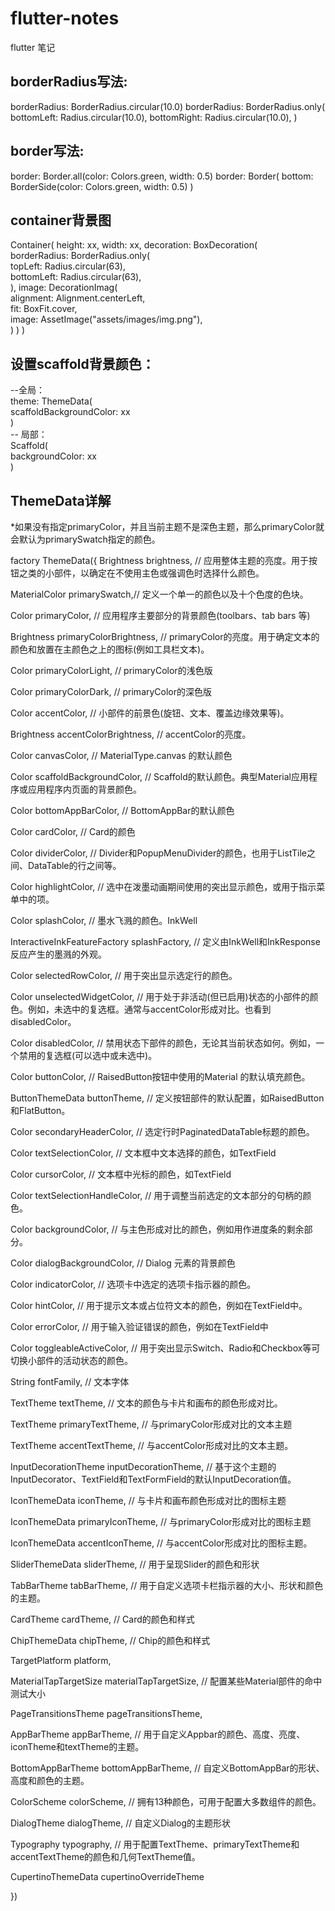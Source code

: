 # flutter-notes
flutter 笔记

## borderRadius写法:
  borderRadius: BorderRadius.circular(10.0)
  borderRadius: BorderRadius.only(
    bottomLeft: Radius.circular(10.0),
    bottomRight: Radius.circular(10.0),
  )
## border写法:
  border: Border.all(color: Colors.green, width: 0.5)
  border: Border(
    bottom: BorderSide(color: Colors.green, width: 0.5)
  )
## container背景图
  Container(
  height: xx,
  width: xx,
  decoration: BoxDecoration(  
    borderRadius: BorderRadius.only(  
      topLeft: Radius.circular(63),  
      bottomLeft: Radius.circular(63),  
    ),
    image: DecorationImag(  
      alignment: Alignment.centerLeft,  
      fit: BoxFit.cover,  
      image: AssetImage("assets/images/img.png"),  
    )
  )
)

## 设置scaffold背景颜色：
  --全局：  
    theme: ThemeData(  
    scaffoldBackgroundColor: xx  
    )  
  -- 局部：  
  Scaffold(  
    backgroundColor: xx  
  )
## ThemeData详解
*如果没有指定primaryColor，并且当前主题不是深色主题，那么primaryColor就会默认为primarySwatch指定的颜色。

factory ThemeData({
  Brightness brightness, // 应用整体主题的亮度。用于按钮之类的小部件，以确定在不使用主色或强调色时选择什么颜色。  
  
  MaterialColor primarySwatch,// 定义一个单一的颜色以及十个色度的色块。  
  
  Color primaryColor, // 应用程序主要部分的背景颜色(toolbars、tab bars 等)  
  
  Brightness primaryColorBrightness, // primaryColor的亮度。用于确定文本的颜色和放置在主颜色之上的图标(例如工具栏文本)。  
  
  Color primaryColorLight, // primaryColor的浅色版  
  
  Color primaryColorDark, // primaryColor的深色版  
  
  Color accentColor, // 小部件的前景色(旋钮、文本、覆盖边缘效果等)。  
  
  Brightness accentColorBrightness, // accentColor的亮度。  
  
  Color canvasColor, //  MaterialType.canvas 的默认颜色  
  
  Color scaffoldBackgroundColor, // Scaffold的默认颜色。典型Material应用程序或应用程序内页面的背景颜色。  
  
  Color bottomAppBarColor, // BottomAppBar的默认颜色  
  
  Color cardColor, // Card的颜色  
  
  Color dividerColor, // Divider和PopupMenuDivider的颜色，也用于ListTile之间、DataTable的行之间等。  
  
  Color highlightColor, // 选中在泼墨动画期间使用的突出显示颜色，或用于指示菜单中的项。  
  
  Color splashColor,  // 墨水飞溅的颜色。InkWell  
  
  InteractiveInkFeatureFactory splashFactory, // 定义由InkWell和InkResponse反应产生的墨溅的外观。  
  
  Color selectedRowColor, // 用于突出显示选定行的颜色。  
  
  Color unselectedWidgetColor, // 用于处于非活动(但已启用)状态的小部件的颜色。例如，未选中的复选框。通常与accentColor形成对比。也看到disabledColor。  
  
  Color disabledColor, // 禁用状态下部件的颜色，无论其当前状态如何。例如，一个禁用的复选框(可以选中或未选中)。  
  
  Color buttonColor, // RaisedButton按钮中使用的Material 的默认填充颜色。  
  
  ButtonThemeData buttonTheme, // 定义按钮部件的默认配置，如RaisedButton和FlatButton。  
  
  Color secondaryHeaderColor, // 选定行时PaginatedDataTable标题的颜色。  
  
  Color textSelectionColor, // 文本框中文本选择的颜色，如TextField  
  
  Color cursorColor, // 文本框中光标的颜色，如TextField  
  
  Color textSelectionHandleColor,  // 用于调整当前选定的文本部分的句柄的颜色。  
  
  Color backgroundColor, // 与主色形成对比的颜色，例如用作进度条的剩余部分。  
  
  Color dialogBackgroundColor, // Dialog 元素的背景颜色  
  
  Color indicatorColor, // 选项卡中选定的选项卡指示器的颜色。  
  
  Color hintColor, // 用于提示文本或占位符文本的颜色，例如在TextField中。  
  
  Color errorColor, // 用于输入验证错误的颜色，例如在TextField中  
  
  Color toggleableActiveColor, // 用于突出显示Switch、Radio和Checkbox等可切换小部件的活动状态的颜色。  
  
  String fontFamily, // 文本字体  
  
  TextTheme textTheme, // 文本的颜色与卡片和画布的颜色形成对比。  
  
  TextTheme primaryTextTheme, // 与primaryColor形成对比的文本主题  
  
  TextTheme accentTextTheme, // 与accentColor形成对比的文本主题。  
  
  InputDecorationTheme inputDecorationTheme, // 基于这个主题的 InputDecorator、TextField和TextFormField的默认InputDecoration值。  
  
  IconThemeData iconTheme, // 与卡片和画布颜色形成对比的图标主题   
  
  IconThemeData primaryIconTheme, // 与primaryColor形成对比的图标主题  
  
  IconThemeData accentIconTheme, // 与accentColor形成对比的图标主题。  
  
  SliderThemeData sliderTheme,  // 用于呈现Slider的颜色和形状  
  
  TabBarTheme tabBarTheme, // 用于自定义选项卡栏指示器的大小、形状和颜色的主题。  
  
  CardTheme cardTheme, // Card的颜色和样式  
   
  ChipThemeData chipTheme, // Chip的颜色和样式  
  
  TargetPlatform platform,   
  
  MaterialTapTargetSize materialTapTargetSize, // 配置某些Material部件的命中测试大小  
  
  PageTransitionsTheme pageTransitionsTheme,   
  
  AppBarTheme appBarTheme, // 用于自定义Appbar的颜色、高度、亮度、iconTheme和textTheme的主题。  
  
  BottomAppBarTheme bottomAppBarTheme, // 自定义BottomAppBar的形状、高度和颜色的主题。  
  
  ColorScheme colorScheme, // 拥有13种颜色，可用于配置大多数组件的颜色。  
  
  DialogTheme dialogTheme, // 自定义Dialog的主题形状  
  
  Typography typography, // 用于配置TextTheme、primaryTextTheme和accentTextTheme的颜色和几何TextTheme值。  
  
  CupertinoThemeData cupertinoOverrideTheme   
  
})
